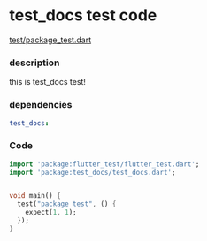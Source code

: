 # test_docs test code
[test/package_test.dart](test/package_test.dart)

### description

this is test_docs test!

### dependencies

```yml
test_docs:
```

### Code

```dart
import 'package:flutter_test/flutter_test.dart';
import 'package:test_docs/test_docs.dart';


void main() {
  test("package test", () {
    expect(1, 1);
  });
}

```
